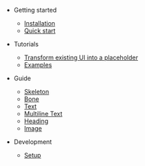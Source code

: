 - Getting started
  - [Installation](installation.md)
  - [Quick start](quickstart.md)

- Tutorials
  - [Transform existing UI into a placeholder](existing.md)
  - [Examples](examples.md)


- Guide

  - [Skeleton](skeleton.md)
  - [Bone](bone.md)
  - [Text](text.md)
  - [Multiline Text](multiline.md)
  - [Heading](heading.md)
  - [Image](image.md)

- Development
  - [Setup](setup.md)


